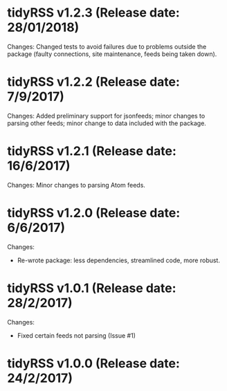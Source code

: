 tidyRSS v1.2.3 (Release date: 28/01/2018)
============

Changes: 
Changed tests to avoid failures due to problems outside the package (faulty connections, site maintenance, feeds being taken down).

tidyRSS v1.2.2 (Release date: 7/9/2017)
============

Changes: 
Added preliminary support for jsonfeeds; minor changes to parsing other feeds; minor change to data included with the package. 

tidyRSS v1.2.1 (Release date: 16/6/2017)
============

Changes:
Minor changes to parsing Atom feeds.


tidyRSS v1.2.0 (Release date: 6/6/2017)
============

Changes:

* Re-wrote package: less dependencies, streamlined code, more robust. 

tidyRSS v1.0.1 (Release date: 28/2/2017)
==============

Changes: 

* Fixed certain feeds not parsing (Issue #1)


tidyRSS v1.0.0 (Release date: 24/2/2017)
==============


